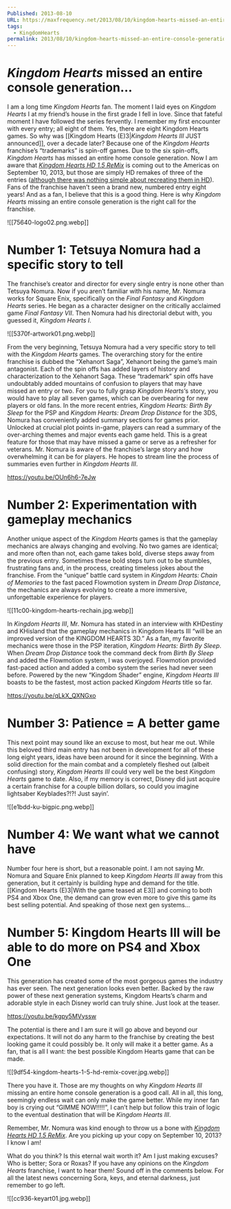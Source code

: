 ```yaml
---
Published: 2013-08-10
URL: https://maxfrequency.net/2013/08/10/kingdom-hearts-missed-an-entire-console-generation/
tags:
  - KingdomHearts
permalink: 2013/08/10/kingdom-hearts-missed-an-entire-console-generation/
---
```

# *Kingdom Hearts* missed an entire console generation…

I am a long time *Kingdom Hearts* fan. The moment I laid eyes on *Kingdom Hearts* I at my friend’s house in the first grade I fell in love. Since that fateful moment I have followed the series fervently. I remember my first encounter with every entry; all eight of them. Yes, there are eight Kingdom Hearts games. So why was [[Kingdom Hearts (E)3|*Kingdom Hearts III* JUST announced]], over a decade later? Because one of the *Kingdom Hearts* franchise’s “trademarks” is spin-off games. Due to the six spin-offs, *Kingdom Hearts* has missed an entire home console generation. Now I am aware that [*Kingdom Hearts HD 1.5 ReMix*](http://www.amazon.com/Kingdom-Hearts-1-5-Remix-Playstation-3/dp/B00BKWQA2Y/?ie=UTF8) is coming out to the Americas on September 10, 2013, but those are simply HD remakes of three of the entries ([although there was nothing simple about recreating them in HD](http://www.ign.com/articles/2013/06/27/original-kingdom-hearts-assets-lost)). Fans of the franchise haven’t seen a brand new, numbered entry eight years! And as a fan, I believe that this is a good thing. Here is why *Kingdom Hearts* missing an entire console generation is the right call for the franchise.

![[75640-logo02.png.webp]]
# Number 1: Tetsuya Nomura had a specific story to tell

The franchise’s creator and director for every single entry is none other than Tetsuya Nomura. Now if you aren’t familiar with his name, Mr. Nomura works for Square Enix, specifically on the *Final Fantasy* and *Kingdom Hearts* series. He began as a character designer on the critically acclaimed game *Final Fantasy VII*. Then Nomura had his directorial debut with, you guessed it, *Kingdom Hearts I*.

![[5370f-artwork01.png.webp]]

From the very beginning, Tetsuya Nomura had a very specific story to tell with the *Kingdom Hearts* games. The overarching story for the entire franchise is dubbed the “Xehanort Saga”, Xehanort being the game’s main antagonist. Each of the spin offs has added layers of history and characterization to the Xehanort Saga. These “trademark” spin offs have undoubtably added mountains of confusion to players that may have missed an entry or two. For you to fully grasp *Kingdom Hearts*‘s story, you would have to play all seven games, which can be overbearing for new players or old fans. In the more recent entries, *Kingdom Hearts: Birth By Sleep* for the PSP and *Kingdom Hearts: Dream Drop Distance* for the 3DS, Nomura has conveniently added summary sections for games prior. Unlocked at crucial plot points in-game, players can read a summary of the over-arching themes and major events each game held. This is a great feature for those that may have missed a game or serve as a refresher for veterans.  Mr. Nomura is aware of the franchise’s large story and how overwhelming it can be for players. He hopes to stream line the process of summaries even further in *Kingdom Hearts III*.

https://youtu.be/OUn6h6-7eJw 

# Number 2: Experimentation with gameplay mechanics

Another unique aspect of the *Kingdom Hearts* games is that the gameplay mechanics are always changing and evolving. No two games are identical; and more often than not, each game takes bold, diverse steps away from the previous entry. Sometimes these bold steps turn out to be stumbles, frustrating fans and, in the process, creating timeless jokes about the franchise. From the “unique” battle card system in *Kingdom Hearts: Chain of Memories* to the fast paced Flowmotion system in *Dream Drop Distance*, the mechanics are always evolving to create a more immersive, unforgettable experience for players.

![[11c00-kingdom-hearts-rechain.jpg.webp]]

In *Kingdom Hearts III*, Mr. Nomura has stated in an interview with KHDestiny and KHisland that the gameplay mechanics in Kingdom Hearts III “will be an improved version of the KINGDOM HEARTS 3D.” As a fan, my favorite mechanics were those in the PSP iteration, *Kingdom Hearts: Birth By Sleep*. When *Dream Drop Distance* took the command deck from *Birth By Sleep* and added the Flowmotion system, I was overjoyed. Flowmotion provided fast-paced action and added a combo system the series had never seen before. Powered by the new “Kingdom Shader” engine, *Kingdom Hearts III* boasts to be the fastest, most action packed *Kingdom Hearts* title so far.

https://youtu.be/qLkX_QXNGxo 

# Number 3: Patience = A better game

This next point may sound like an excuse to most, but hear me out. While this beloved third main entry has not been in development for all of these long eight years, ideas have been around for it since the beginning. With a solid direction for the main combat and a completely fleshed out (albeit confusing) story, *Kingdom Hearts III* could very well be the best *Kingdom Hearts* game to date. Also, if my memory is correct, Disney did just acquire a certain franchise for a couple billion dollars, so could you imagine lightsaber Keyblades?!?! Just sayin’.

![[e1bdd-ku-bigpic.png.webp]]

# Number 4: We want what we cannot have

Number four here is short, but a reasonable point. I am not saying Mr. Nomura and Square Enix planned to keep *Kingdom Hearts III* away from this generation, but it certainly is building hype and demand for the title. [[Kingdom Hearts (E)3|With the game teased at E3]] and coming to both PS4 and Xbox One, the demand can grow even more to give this game its best selling potential. And speaking of those next gen systems…

# Number 5: Kingdom Hearts III will be able to do more on PS4 and Xbox One

This generation has created some of the most gorgeous games the industry has ever seen. The next generation looks even better. Backed by the raw power of these next generation systems, Kingdom Hearts’s charm and adorable style in each Disney world can truly shine. Just look at the teaser.

https://youtu.be/kgpy5MVyssw

The potential is there and I am sure it will go above and beyond our expectations. It will not do any harm to the franchise by creating the best looking game it could possibly be. It only will make it a better game. As a fan, that is all I want: the best possible Kingdom Hearts game that can be made.

![[9df54-kingdom-hearts-1-5-hd-remix-cover.jpg.webp]]

There you have it. Those are my thoughts on why *Kingdom Hearts III* missing an entire home console generation is a good call. All in all, this long, seemingly endless wait can only make the game better. While my inner fan boy is crying out “GIMME NOW!!!!!”, I can’t help but follow this train of logic to the eventual destination that will be *Kingdom Hearts III*.

Remember, Mr. Nomura was kind enough to throw us a bone with *[Kingdom Hearts HD 1.5 ReMix](http://www.amazon.com/Kingdom-Hearts-1-5-Remix-Playstation-3/dp/B00BKWQA2Y/?ie=UTF8)*. Are you picking up your copy on September 10, 2013? I know I am!

What do you think? Is this eternal wait worth it? Am I just making excuses? Who is better; Sora or Roxas? If you have any opinions on the *Kingdom Hearts* franchise, I want to hear them! Sound off in the comments below. For all the latest news concerning Sora, keys, and eternal darkness, just remember to go left.

![[cc936-keyart01.jpg.webp]]

